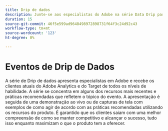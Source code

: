 ```yaml
---
title: Drip de dados
description: Junte-se aos especialistas do Adobe na série Data Drip para explorar os recursos e as práticas recomendadas mais recentes do Adobe Analytics e do Target, com demonstrações ao vivo para garantir que os clientes maximizem o potencial do produto e permaneçam competitivos.
duration: 15
source-git-commit: 46f5e599ad9648498972898731f64f3c24d92c43
workflow-type: tm+mt
source-wordcount: '123'
ht-degree: 0%

---
```


# Eventos de Drip de Dados

A série de Drip de dados apresenta especialistas em Adobe e recebe os clientes atuais do Adobe Analytics e do Target de todos os níveis de habilidade. A série se concentra em alguns dos recursos mais recentes e práticas recomendadas que refletem o tópico do evento. A apresentação é seguida de uma demonstração ao vivo ou de capturas de tela com exemplos de como agir de acordo com as práticas recomendadas utilizando os recursos do produto. É garantido que os clientes saiam com uma melhor compreensão de como se manter competitivo e alcançar o sucesso, tudo isso enquanto maximizam o que o produto tem a oferecer.

<!-- CARDS

* activity-log.md {cta  = Watch event}

-->
